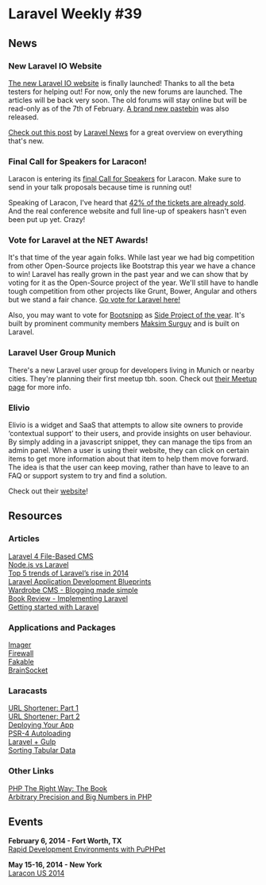 # Laravel Weekly #39

## News

### New Laravel IO Website

[The new Laravel IO website](http://laravel.io/) is finally launched! Thanks to all the beta testers for helping out! For now, only the new forums are launched. The articles will be back very soon. The old forums will stay online but will be read-only as of the 7th of February. [A brand new pastebin](http://laravel.io/bin) was also released.

[Check out this post](http://laravel-news.com/post/74778201800/what-is-coming-to-laravel-io) by [Laravel News](https://twitter.com/laravelnews) for a great overview on everything that's new.


### Final Call for Speakers for Laracon!

Laracon is entering its [final Call for Speakers](https://twitter.com/laravelphp/status/428919253853413377) for Laracon. Make sure to send in your talk proposals because time is running out!

Speaking of Laracon, I've heard that [42% of the tickets are already sold](https://twitter.com/ianlandsman/status/428709847044222977). And the real conference website and full line-up of speakers hasn't even been put up yet. Crazy!

### Vote for Laravel at the NET Awards!

It's that time of the year again folks. While last year we had big competition from other Open-Source projects like Bootstrap this year we have a chance to win! Laravel has really grown in the past year and we can show that by voting for it as the Open-Source project of the year. We'll still have to handle tough competition from other projects like Grunt, Bower, Angular and others but we stand a fair chance. [Go vote for Laravel here!](https://thenetawards.com/vote/open-source/)

Also, you may want to vote for [Bootsnipp](http://bootsnipp.com/) as [Side Project of the year](https://thenetawards.com/vote/side-project). It's built by prominent community members [Maksim Surguy](https://twitter.com/msurguy) and is built on Laravel.

### Laravel User Group Munich

There's a new Laravel user group for developers living in Munich or nearby cities. They're planning their first meetup tbh. soon. Check out [their Meetup page](http://www.meetup.com/laravel-munich/) for more info.

### Elivio

Elivio is a widget and SaaS that attempts to allow site owners to provide ‘contextual support’ to their users, and provide insights on user behaviour. By simply adding in a javascript snippet, they can manage the tips from an admin panel. When a user is using their website, they can click on certain items to get more information about that item to help them move forward. The idea is that the user can keep moving, rather than have to leave to an FAQ or support system to try and find a solution.

Check out their [website](http://www.elev.io/)!


## Resources

### Articles

[Laravel 4 File-Based CMS](https://medium.com/laravel-4/4bca98a74f4d)  
[Node.js vs Laravel](http://thesimplesynthesis.com/post/node-js-vs-laravel)  
[Top 5 trends of Laravel’s rise in 2014](http://maxoffsky.com/code-blog/top-5-trends-laravels-rise-2014/)  
[Laravel Application Development Blueprints](https://medium.com/tech-reviews/b47f7e5fb041)  
[Wardrobe CMS - Blogging made simple](http://www.woazala.com/post/wardrobe-cms-blogging-made-simple)  
[Book Review - Implementing Laravel](http://laravel-news.com/post/74300436627/book-review-implementing-laravel)  
[Getting started with Laravel](http://www.codeforest.net/getting-started-laravel)  

### Applications and Packages

[Imager](https://github.com/tippingcanoe/imager)  
[Firewall](https://github.com/antonioribeiro/firewall)  
[Fakable](https://github.com/Anahkiasen/fakable)  
[BrainSocket](http://brainsocket.brainboxmedia.ca/)  

### Laracasts

[URL Shortener: Part 1](https://laracasts.com/lessons/build-a-url-shortener-part-1)  
[URL Shortener: Part 2](https://laracasts.com/lessons/build-a-url-shortener-part-2)  
[Deploying Your App](https://laracasts.com/lessons/deploying-your-app)  
[PSR-4 Autoloading](https://laracasts.com/lessons/psr-4-autoloading)  
[Laravel + Gulp](https://laracasts.com/lessons/laravel-and-gulp)  
[Sorting Tabular Data](https://laracasts.com/lessons/laravel-and-gulp)  

### Other Links

[PHP The Right Way: The Book](http://www.sitepoint.com/php-right-way-book/)  
[Arbitrary Precision and Big Numbers in PHP](http://www.sitepoint.com/arbitrary-precision-big-numbers-php/)


## Events

**February 6, 2014 - Fort Worth, TX**  
[Rapid Development Environments with PuPHPet](http://www.meetup.com/laravel-dallas-fort-worth/events/158539822/)

**May 15-16, 2014 - New York**  
[Laracon US 2014](http://conference.laravel.com/)